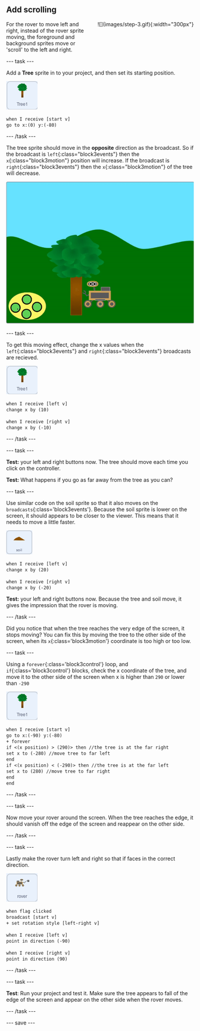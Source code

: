 ## Add scrolling

<div style="display: flex; flex-wrap: wrap">
<div style="flex-basis: 200px; flex-grow: 1; margin-right: 15px;">
For the rover to move left and right, instead of the rover sprite moving, the foreground and background sprites move or 'scroll' to the left and right.
</div>
<div>
![](images/step-3.gif){:width="300px"}
</div>
</div>

--- task ---

Add a **Tree** sprite in to your project, and then set its starting position.

![The Tree sprite](images/tree-sprite.png)

```blocks3
when I receive [start v]
go to x:(0) y:(-80)
```

--- /task ---

The tree sprite should move in the **opposite** direction as the broadcast. So if the broadcast is `left`{:class="block3events"} then the `x`{:class="block3motion"} position will increase. If the broadcast is `right`{:class="block3events"} then the `x`{:class="block3motion"} of the tree will decrease.

![animation of tree moving right and left showing the x coordinate changing](images/scrolling-tree.gif)

--- task ---

To get this moving effect, change the x values when the `left`{:class="block3events"} and `right`{:class="block3events"} broadcasts are recieved.

![The Tree sprite](images/tree-sprite.png)
```blocks3
when I receive [left v]
change x by (10)

when I receive [right v]
change x by (-10)
```

--- /task ---

--- task ---

**Test:** your left and right buttons now. The tree should move each time you click on the controller.

**Test:** What happens if you go as far away from the tree as you can?

--- task ---

Use similar code on the soil sprite so that it also moves on the `broadcasts`{:class='block3events'}. Because the soil sprite is lower on the screen, it should appears to be closer to the viewer. This means that it needs to move a little faster.

![the soil sprite](images/soil-sprite.png)
```blocks3
when I receive [left v]
change x by (20)

when I receive [right v]
change x by (-20)
```
**Test:** your left and right buttons now. Because the tree and soil move, it gives the impression that the rover is moving.

--- /task ---


Did you notice that when the tree reaches the very edge of the screen, it stops moving? You can fix this by moving the tree to the other side of the screen, when its `x`{:class='block3motion'} coordinate is too high or too low.

--- task ---

Using a `forever`{:class='block3control'} loop, and `if`{:class='block3control'} blocks, check the x coordinate of the tree, and move it to the other side of the screen when x is higher than `290` or lower than `-290`

![The Tree sprite](images/tree-sprite.png)
```blocks3
when I receive [start v]
go to x:(-90) y:(-80)
+ forever
if <(x position) > (290)> then //the tree is at the far right
set x to (-280) //move tree to far left
end
if <(x position) < (-290)> then //the tree is at the far left
set x to (280) //move tree to far right
end
end
```

--- /task ---

--- task ---

Now move your rover around the screen. When the tree reaches the edge, it should vanish off the edge of the screen and reappear on the other side.

--- /task ---

--- task ---

Lastly make the rover turn left and right so that if faces in the correct direction.

![rover sprite](images/rover-sprite.png)
```blocks3
when flag clicked
broadcast [start v]
+ set rotation style [left-right v]

when I receive [left v]
point in direction (-90)

when I receive [right v]
point in direction (90)
```

--- /task ---

--- task ---

**Test**: Run your project and test it. Make sure the tree appears to fall of the edge of the screen and appear on the other side when the rover moves.

--- /task ---

--- save ---
